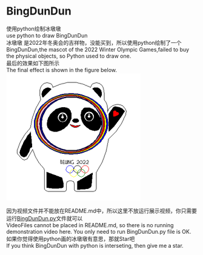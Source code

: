 # BingDunDun
使用python绘制冰墩墩  
use python to draw BingDunDun  
冰墩墩 是2022年冬奥会的吉祥物，没能买到，所以使用python绘制了一个  
BingDunDun,the mascot of the 2022 Winter Olympic Games,failed to buy the physical objects, so Python used to draw one.  
最后的效果如下图所示  
The final effect is shown in the figure below.  
![image](https://github.com/CabbageEggplant/BingDunDun/blob/main/images/BingDunDun.png)  

因为视频文件并不能放在README.md中，所以这里不放运行展示视频，你只需要运行[BingDunDun.py](https://github.com/CabbageEggplant/BingDunDun/blob/main/bingDunDun.py)文件就可以  
VideoFiles cannot be placed in README.md, so there is no running demonstration video here. You only need to run BingDunDun.py file is OK.
如果你觉得使用python画的冰墩墩有意思，那就Star吧  
If you think BingDunDun with python is interseting, then give me a star.  
